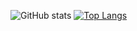 ![GitHub stats](https://github-readme-stats.vercel.app/api?username=viktor-svirsky&show=reviews,discussions_started,discussions_answered,prs_merged,prs_merged_percentage&show_icons=true)
[![Top Langs](https://github-readme-stats.vercel.app/api/top-langs/?username=viktor-svirsky)](https://github.com/viktor-svirsky/github-readme-stats)
